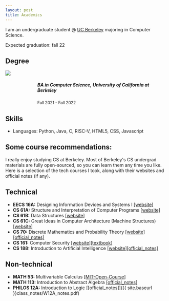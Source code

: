 ```yaml
---
layout: post
title: Academics
---
```


I am an undergraduate student @ <ins>UC Berkeley</ins> majoring in Computer Science. 
<div class="message">
  Expected graduation: fall 22
</div>

## Degree

<div class='container2'>
	<div>
		<img src='{{ site.baseurl }}imgs/UC_Berkeley_Seal_80px.png' class='iconDetails'>
	</div>	
	<div style='margin-left:100px;margin-top:10px;'>
	    <h5>BA in Computer Science, University of California at Berkeley</h5>
	    <div style="font-size:0.9em">Fall 2021 - Fall 2022</div>
	</div>
</div>

## Skills
* Languages: Python, Java, C, RISC-V, HTML5, CSS, Javascript

## Some course recommendations:

I really enjoy studying CS at Berkeley. Most of Berkeley's CS undergrad materials are fully open-sourced, so you can learn them any time you like. Here is a selection of the tech courses I took, along with their websites and official notes (if any).

## Technical
* **EECS 16A:** Designing Information Devices and Systems I [[website]](https://www.eecs16a.org/)
* **CS 61A:** Structure and Interpretation of Computer Programs <a href="https://cs61a.org/">[website]</a>
* **CS 61B:** Data Structures <a href="https://inst.eecs.berkeley.edu/~cs61b/">[website]</a>
* **CS 61C:** Great Ideas in Computer Architecture (Machine Structures) <a href="https://cs61c.org/">[website]</a>
* **CS 70:** Discrete Mathematics and Probability Theory <a href="https://www.eecs70.org/">[website]</a><a href="{{ site.baseurl }}class_notes/CS70-Fa21.pdf">[official_notes]</a>
* **CS 161:** Computer Security <a href="https://cs161.org/">[website]</a><a href="https://textbook.cs161.org">[textbook]</a>
* **CS 188:** Introduction to Artificial Intelligence <a href="https://inst.eecs.berkeley.edu/~cs188/">[website]</a><a href="{{ site.baseurl }}class_notes/CS188-Sp22.pdf">[official_notes]</a>

## Non-technical
* **MATH 53:** Multivariable Calculus [[MIT-Open-Course]](https://ocw.mit.edu/courses/18-02sc-multivariable-calculus-fall-2010/)
* **MATH 113:** Introduction to Abstract Algebra [[official_notes]](https://math.berkeley.edu/~apaulin/AbstractAlgebra.pdf)
* **PHILOS 12A:** Introduction to Logic [[official_notes]]({{ site.baseurl }}class_notes/W12A_notes.pdf)